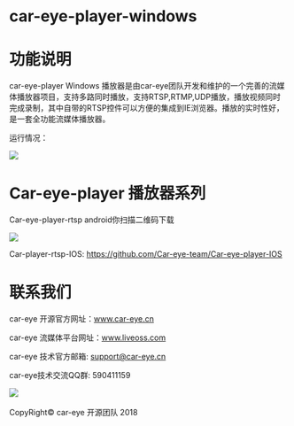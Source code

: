 # car-eye-player-windows

# 功能说明

car-eye-player Windows 播放器是由car-eye团队开发和维护的一个完善的流媒体播放器项目，支持多路同时播放，支持RTSP,RTMP,UDP播放，播放视频同时完成录制，其中自带的RTSP控件可以方便的集成到IE浏览器。播放的实时性好，是一套全功能流媒体播放器。

运行情况：

![](images/Demo.png)


# Car-eye-player 播放器系列

Car-eye-player-rtsp android你扫描二维码下载


![](images/QR.png)

Car-player-rtsp-IOS: https://github.com/Car-eye-team/Car-eye-player-IOS


# 联系我们

car-eye 开源官方网址：www.car-eye.cn    

car-eye 流媒体平台网址：www.liveoss.com  

car-eye 技术官方邮箱: support@car-eye.cn

car-eye技术交流QQ群: 590411159        

![](https://github.com/Car-eye-team/Car-eye-server/blob/master/car-server/doc/QQ.jpg)  


CopyRight©  car-eye 开源团队 2018

